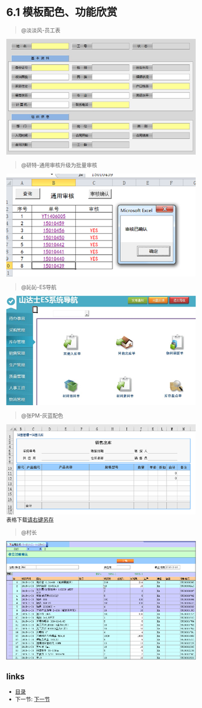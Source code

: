 # 6.1 模板配色、功能欣赏

> @淡淡风-员工表
  
![](images/6.1.1.jpg)

> @研特-通用审核升级为批量审核
  
![](images/6.1.2.png)

> @訫訫-ES导航
  
![](images/6.1.3.jpg)

> @张PM-灰蓝配色
  
![](images/6.1.4.jpg)  
表格下载[请右键另存](src/6.1.5.xls)
	
> @村长

![](images/6.1.5.gif)

## links
  * [目录](<preface.md>)
  * 下一节: [下一节](<06.2.md>)
